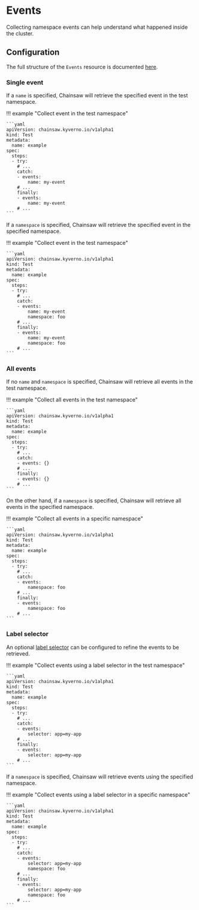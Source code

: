 # Events

Collecting namespace events can help understand what happened inside the cluster.

## Configuration

The full structure of the `Events` resource is documented [here](../apis/chainsaw.v1alpha1.md#chainsaw-kyverno-io-v1alpha1-Events).

### Single event

If a `name` is specified, Chainsaw will retrieve the specified event in the test namespace.

!!! example "Collect event in the test namespace"

    ```yaml
    apiVersion: chainsaw.kyverno.io/v1alpha1
    kind: Test
    metadata:
      name: example
    spec:
      steps:
      - try:
        # ...
        catch:
        - events:
            name: my-event
        # ...
        finally:
        - events:
            name: my-event
        # ...
    ```

If a `namespace` is specified, Chainsaw will retrieve the specified event in the specified namespace.

!!! example "Collect event in the test namespace"

    ```yaml
    apiVersion: chainsaw.kyverno.io/v1alpha1
    kind: Test
    metadata:
      name: example
    spec:
      steps:
      - try:
        # ...
        catch:
        - events:
            name: my-event
            namespace: foo
        # ...
        finally:
        - events:
            name: my-event
            namespace: foo
        # ...
    ```

### All events

If no `name` and `namespace` is specified, Chainsaw will retrieve all events in the test namespace.

!!! example "Collect all events in the test namespace"

    ```yaml
    apiVersion: chainsaw.kyverno.io/v1alpha1
    kind: Test
    metadata:
      name: example
    spec:
      steps:
      - try:
        # ...
        catch:
        - events: {}
        # ...
        finally:
        - events: {}
        # ...
    ```

On the other hand, if a `namespace` is specified, Chainsaw will retrieve all events in the specified namespace.

!!! example "Collect all events in a specific namespace"

    ```yaml
    apiVersion: chainsaw.kyverno.io/v1alpha1
    kind: Test
    metadata:
      name: example
    spec:
      steps:
      - try:
        # ...
        catch:
        - events:
            namespace: foo
        # ...
        finally:
        - events:
            namespace: foo
        # ...
    ```

### Label selector

An optional [label selector](https://kubernetes.io/docs/concepts/overview/working-with-objects/labels/#label-selectors) can be configured to refine the events to be retrieved.

!!! example "Collect events using a label selector in the test namespace"

    ```yaml
    apiVersion: chainsaw.kyverno.io/v1alpha1
    kind: Test
    metadata:
      name: example
    spec:
      steps:
      - try:
        # ...
        catch:
        - events:
            selector: app=my-app
        # ...
        finally:
        - events:
            selector: app=my-app
        # ...
    ```

If a `namespace` is specified, Chainsaw will retrieve events using the specified namespace.

!!! example "Collect events using a label selector in a specific namespace"

    ```yaml
    apiVersion: chainsaw.kyverno.io/v1alpha1
    kind: Test
    metadata:
      name: example
    spec:
      steps:
      - try:
        # ...
        catch:
        - events:
            selector: app=my-app
            namespace: foo
        # ...
        finally:
        - events:
            selector: app=my-app
            namespace: foo
        # ...
    ```
